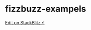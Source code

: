 # fizzbuzz-exampels

[Edit on StackBlitz ⚡️](https://stackblitz.com/edit/typescript-playground-xjt6f8)